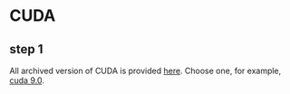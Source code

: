 # CUDA
## step 1 
All archived version of CUDA is provided [here](https://developer.nvidia.com/cuda-toolkit-archive). Choose one, for example, [cuda 9.0](https://developer.nvidia.com/cuda-90-download-archive).

<!--stackedit_data:
eyJoaXN0b3J5IjpbLTkwMjIwMTcwOV19
-->
